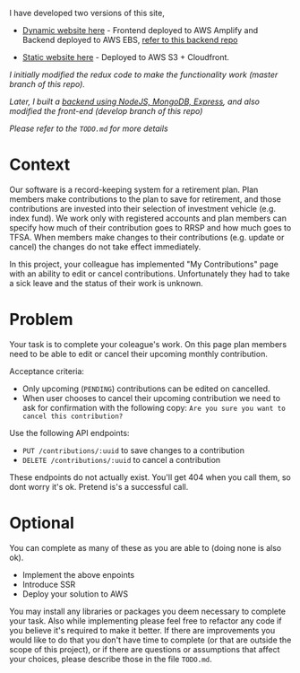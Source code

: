I have developed two versions of this site,

- [Dynamic website here](https://develop.dof4bajed850s.amplifyapp.com/) - Frontend deployed to AWS Amplify and Backend deployed to AWS EBS, [refer to this backend repo](https://github.com/sandeep194920/react-cwe-assignment-backend)
<!-- You can ignore the below Static website as it still uses old redux implementation without calling a backend endpoint -->
- [Static website here](https://d1t5m28xcyh7ng.cloudfront.net/) - Deployed to AWS S3 + Cloudfront.

_I initially modified the redux code to make the functionality work (master branch of this repo)._

_Later, I built a [backend using NodeJS, MongoDB, Express](https://github.com/sandeep194920/react-cwe-assignment-backend), and also modified the front-end (develop branch of this repo)_

_Please refer to the `TODO.md` for more details_

# Context

Our software is a record-keeping system for a retirement plan. Plan members make contributions to the plan to save for
retirement, and those contributions are invested into their selection of investment vehicle (e.g. index fund). We work only with registered
accounts and plan members can specify how much of their contribution goes to RRSP and how much goes to TFSA. When members make changes to their contributions
(e.g. update or cancel) the changes do not take effect immediately.

In this project, your colleague has implemented "My Contributions" page with an ability to edit or cancel contributions. Unfortunately they had to take a sick leave and the status of their work is unknown.

# Problem

Your task is to complete your coleague's work. On this page plan members need to be able to edit or cancel their upcoming monthly contribution.

Acceptance criteria:

- Only upcoming (`PENDING`) contributions can be edited on cancelled.
- When user chooses to cancel their upcoming contribution we need to ask for confirmation with the following copy: `Are you sure you want to cancel this contribution?`

Use the following API endpoints:

- `PUT /contributions/:uuid` to save changes to a contribution
- `DELETE /contributions/:uuid` to cancel a contribution

These endpoints do not actually exist. You'll get 404 when you call them, so dont worry it's ok. Pretend is's a successful call.

# Optional

You can complete as many of these as you are able to (doing none is also ok).

- Implement the above enpoints
- Introduce SSR
- Deploy your solution to AWS

You may install any libraries or packages you deem necessary to complete your task. Also while implementing please feel free to refactor any code if you believe it's required to make it better. If there are improvements you would like to do that you don't have time to complete (or that are outside the scope of this project), or if there are questions or assumptions that affect your choices, please describe those in the file `TODO.md`.
